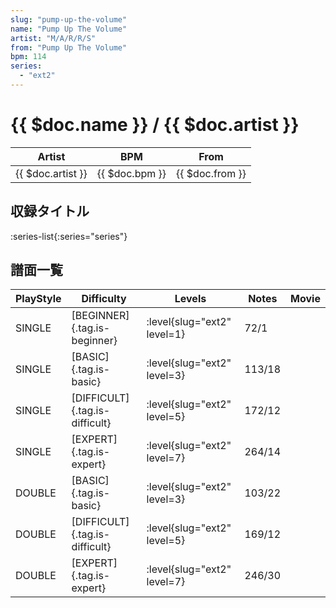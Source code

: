 ```yaml
---
slug: "pump-up-the-volume"
name: "Pump Up The Volume"
artist: "M/A/R/R/S"
from: "Pump Up The Volume"
bpm: 114
series:
  - "ext2"
---
```


# {{ $doc.name }} / {{ $doc.artist }}

|Artist|BPM|From|
|------|---|----|
|{{ $doc.artist }}|{{ $doc.bpm }}|{{ $doc.from }}|

## 収録タイトル

:series-list{:series="series"}

## 譜面一覧

|PlayStyle|Difficulty|Levels|Notes|Movie|
|---------|----------|------|-----|-----|
|SINGLE|[BEGINNER]{.tag.is-beginner}|:level{slug="ext2" level=1}|72/1||
|SINGLE|[BASIC]{.tag.is-basic}|:level{slug="ext2" level=3}|113/18||
|SINGLE|[DIFFICULT]{.tag.is-difficult}|:level{slug="ext2" level=5}|172/12||
|SINGLE|[EXPERT]{.tag.is-expert}|:level{slug="ext2" level=7}|264/14||
|DOUBLE|[BASIC]{.tag.is-basic}|:level{slug="ext2" level=3}|103/22||
|DOUBLE|[DIFFICULT]{.tag.is-difficult}|:level{slug="ext2" level=5}|169/12||
|DOUBLE|[EXPERT]{.tag.is-expert}|:level{slug="ext2" level=7}|246/30||
